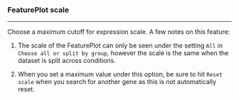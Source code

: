 ### FeaturePlot scale
___

Choose a maximum cutoff for expression scale. A few notes on this feature:

1. The scale of the FeaturePlot can only be seen under the setting `All` in `Choose all or split by group`, however the scale is the same when the dataset is split across conditions.

2. When you set a maximum value under this option, be sure to hit `Reset scale` when you search for another gene as this is not automatically reset.